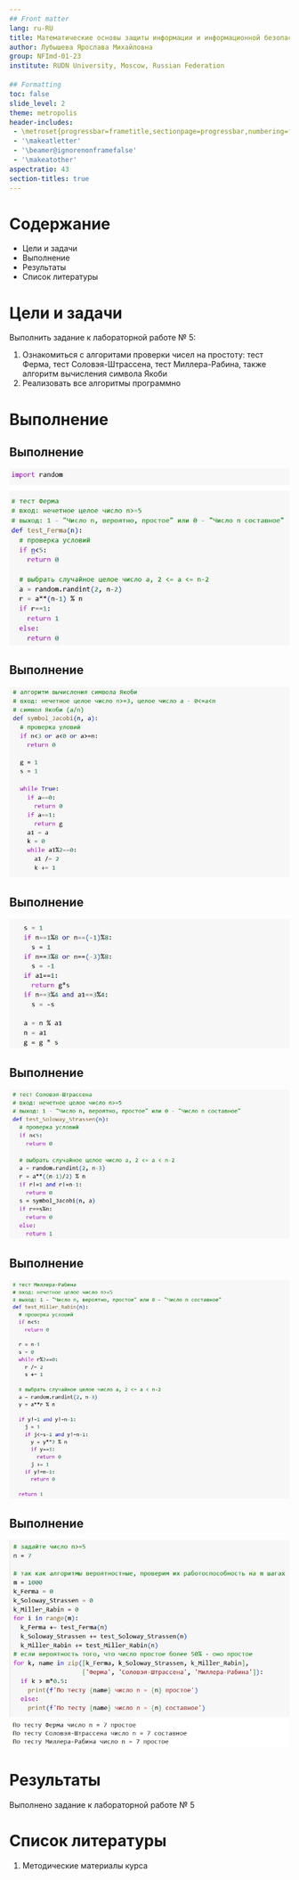 ```yaml
---
## Front matter
lang: ru-RU
title: Математические основы защиты информации и информационной безопасности. Лабораторная работа № 5 на тему "Вероятностные алгоритмы проверки чисел на простоту"
author: Лубышева Ярослава Михайловна
group: NFImd-01-23
institute: RUDN University, Moscow, Russian Federation

## Formatting
toc: false
slide_level: 2
theme: metropolis
header-includes: 
 - \metroset{progressbar=frametitle,sectionpage=progressbar,numbering=fraction}
 - '\makeatletter'
 - '\beamer@ignorenonframefalse'
 - '\makeatother'
aspectratio: 43
section-titles: true
---
```


# Содержание
* Цели и задачи
* Выполнение
* Результаты
* Список литературы


# Цели и задачи
Выполнить задание к лабораторной работе № 5:

1. Ознакомиться с алгоритами проверки чисел на простоту: тест Ферма, тест Соловэя-Штрассена, тест Миллера-Рабина, также алгоритм вычисления символа Якоби
2. Реализовать все алгоритмы программно

# Выполнение
## Выполнение
![Программная реализация теста Ферма](images/1.jpg)

## Выполнение
![Программная реализация алгоритма вычисления символа Якоби (часть 1)](images/2.jpg)

## Выполнение
![Программная реализация алгоритма вычисления символа Якоби (часть 2)](images/3.jpg)

## Выполнение
![Программная реализация теста Соловэя-Штрассена](images/4.jpg)

## Выполнение
![Программная реализация теста Миллера-Рабина](images/5.jpg)

## Выполнение
![Результаты работы алгоритмов проверки чисел на простоту](images/6.jpg)

# Результаты
Выполнено задание к лабораторной работе № 5

# Список литературы
1. Методические материалы курса